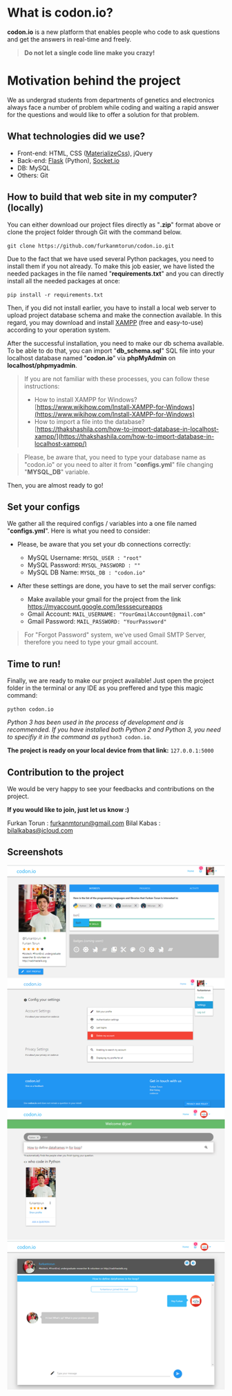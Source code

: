 # What is codon.io?

**codon.io** is a new platform that enables people who code to ask questions and get the answers in real-time and freely.

> **Do not let a single code line make you crazy!**

# Motivation behind the project

We as undergrad students from departments of genetics and electronics always face a number of problem while coding and waiting a rapid answer for the questions and would like to offer a solution for that problem. 

## What technologies did we use?

 - Front-end: HTML, CSS ([MaterializeCss](https://materializecss.com)), jQuery
 - Back-end: [Flask](https://palletsprojects.com/p/flask/) (Python), [Socket.io](https://socket.io)
 - DB: MySQL
 -  Others: Git

## How to build that web site in my computer? (locally)

You can either download our project files directly as "**.zip**" format above or clone the project folder through Git with the command below.

`git clone https://github.com/furkanmtorun/codon.io.git`
  
 Due to the fact that we have used several Python packages, you need to install them if you not already. To make this job easier, we have listed the needed packages in the file named "**requirements.txt**" and you can directly install all the needed packages at once:
 
`pip install -r requirements.txt`

Then, if you did not install earlier, you have to install a local web server to upload project database schema and make the connection available. In this regard, you may download and install [XAMPP](https://www.apachefriends.org/tr/index.html) (free and easy-to-use) according to your operation system.  

After the successful installation, you need to make our db schema available. To be able to do that, you can import "**db_schema.sql**" SQL file into your localhost database named "**codon.io**" via **phpMyAdmin** on **localhost/phpmyadmin**. 

> If you are not familiar with these processes, you can follow these instructions: 
> + How to install XAMPP for Windows? [https://www.wikihow.com/Install-XAMPP-for-Windows](https://www.wikihow.com/Install-XAMPP-for-Windows)
> + How to import a file into the database? [https://thakshashila.com/how-to-import-database-in-localhost-xampp/](https://thakshashila.com/how-to-import-database-in-localhost-xampp/)


> Please, be aware that, you need to type your database name as
> "codon.io" or you need to alter it from "**configs.yml**" file
> changing "**MYSQL_DB**" variable.

Then, you are almost ready to go!

## Set your configs

We gather all the required configs / variables into a one file named "**configs.yml**".
Here is what you need to consider:

 - Please, be aware that you set your db connections correctly:
	 - MySQL Username: `MYSQL_USER : "root"`
	 - MySQL Password:  `MYSQL_PASSWORD : ""`
	 - MySQL DB Name: `MYSQL_DB : "codon.io"`

- After these settings are done, you have to set the mail server configs:
	- Make available your gmail for the project from the link https://myaccount.google.com/lesssecureapps
	- Gmail Account: `MAIL_USERNAME: "YourGmailAccount@gmail.com"`
	- Gmail Password:  `MAIL_PASSWORD: "YourPassword"`

> For "Forgot Password" system, we've used Gmail SMTP Server, therefore you need to type your gmail account.

## Time to run!
Finally, we are ready to make our project available! 
Just open the project folder in the terminal or any IDE as you preffered and type this magic command:

`python codon.io`


*Python 3 has been used in the process of development and is recommended. If you have installed both Python 2 and Python 3, you need to specifiy it in the command as* `python3 codon.io`.

**The project is ready on your local device from that link:** 
`127.0.0.1:5000`

## Contribution to the project
We would be very happy to see your feedbacks and contributions on the project. 

**If you would like to join, just let us know :)**

Furkan Torun : [furkanmtorun@gmail.com](mailto:furkanmtorun@gmail.com)
Bilal Kabas : [bilalkabas@icloud.com](mailto:bilalkabas@icloud.com)

## Screenshots
![Profile Page](https://raw.githubusercontent.com/furkanmtorun/codon.io/master/screenshots/profile.png?token=AL3BHZUSCFZJMBEHCUHLME25RXMLO)
![Settings Page](https://raw.githubusercontent.com/furkanmtorun/codon.io/master/screenshots/settings.png?token=AL3BHZU5SE2PETTDEO7KAIC5RXMN6)
![Home Page](https://raw.githubusercontent.com/furkanmtorun/codon.io/master/screenshots/home.png?token=AL3BHZQM2PULYNQFHEXL5O25RXMOE)
![Chat Window](https://raw.githubusercontent.com/furkanmtorun/codon.io/master/screenshots/chat.png?token=AL3BHZR4VZCDRAWZCO7UTIS5RXMOK)
